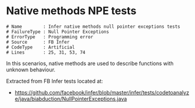 # Native methods NPE tests

```
# Name        : Infer native methods null pointer exceptions tests
# FailureType : Null Pointer Exceptions
# ErrorType   : Programming error
# Source      : FB Infer
# CodeType    : Artificial
# Lines       : 25, 31, 53, 74
```

In this scenarios, native methods are used to describe functions with unknown behaviour.

Extracted from FB Infer tests located at:

- https://github.com/facebook/infer/blob/master/infer/tests/codetoanalyze/java/biabduction/NullPointerExceptions.java